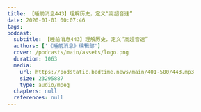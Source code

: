 ```yaml
---
title: 【睡前消息443】理解历史，定义“高超音速”
date: 2020-01-01 00:07:46
tags:
podcast:
  subtitle: 【睡前消息443】理解历史，定义“高超音速”
  authors: ['《睡前消息》编辑部']
  cover: /podcasts/main/assets/logo.png
  duration: 1063
  media:
    url: https://podstatic.bedtime.news/main/401-500/443.mp3
    size: 23295887
    type: audio/mpeg
  chapters: null
  references: null
---
```

